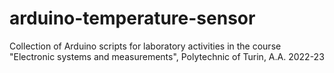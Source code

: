 # arduino-temperature-sensor
Collection of Arduino scripts for laboratory activities in the course "Electronic systems and measurements", Polytechnic of Turin, A.A. 2022-23 
